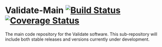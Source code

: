 # Validate-Main [![Build Status](https://travis-ci.org/CyVerse-Validate/Validate.svg?branch=Developing-Release)](https://travis-ci.org/CyVerse-Validate/Validate) [![Coverage Status](https://coveralls.io/repos/SWBuck/Validate-Master/badge.svg?branch=master&service=github)](https://coveralls.io/github/SWBuck/Validate-Master?branch=master)
The main code repository for the Validate software. This sub-repository will include both stable releases and versions currently under development.
